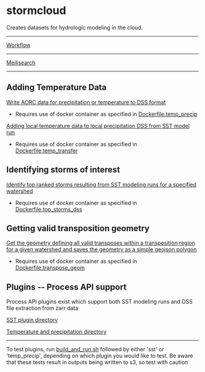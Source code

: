 # stormcloud
Creates datasets for hydrologic modeling in the cloud.

---

[Workflow](workflow.md)

---

[Meilisearch](stormcloud/ms/README.md)

---

## Adding Temperature Data

[Write AORC data for precipitation or temperature to DSS format](stormcloud/write_aorc_zarr_to_dss.py)

 - Requires use of docker container as specified in [Dockerfile.temp_precip](Dockerfile.temp_precip)

[Adding local temperature data to local precipitation DSS from SST model run](stormcloud/etl/temp_transfer/temperature_transfer.py)

 - Requires use of docker container as specified in [Dockerfile.temp_transfer](Dockerfile.temp_transfer)

## Identifying storms of interest

[Identify top ranked storms resulting from SST modeling runs for a specified watershed](stormcloud/etl/top_storms/extract_top_storms_dss.py)

 - Requires use of docker container as specified in [Dockerfile.top_storms_dss](Dockerfile.top_storms_dss)

## Getting valid transposition geometry

[Get the geometry defining all valid transposes within a transposition region for a given watershed and saves the geometry as a simple geojson polygon](stormcloud/etl/transpose_geom/get_valid_transpose_geom.py)

 - Requires use of docker container as specified in [Dockerfile.transpose_geom](Dockerfile.transpose_geom)

## Plugins -- Process API support

Process API plugins exist which support both SST modeling runs and DSS file extraction from zarr data

[SST plugin directory](stormcloud/plugins/sst/)

[Temperature and precipitation directory](stormcloud/plugins/temp_precip/)

---

To test plugins, run [build_and_run.sh](build_and_run.sh) followed by either 'sst' or 'temp_precip', depending on which plugin you would like to test. Be aware that these tests result in outputs being written to s3, so test with caution